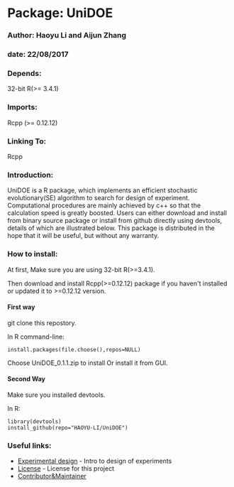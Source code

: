 # Package: UniDOE
### Author: Haoyu Li and Aijun Zhang 
### date: 22/08/2017
### Depends: 
32-bit R(>= 3.4.1)
### Imports: 
Rcpp (>= 0.12.12)
### Linking To: 
Rcpp
### Introduction:
UniDOE is a R package, which implements an efficient stochastic evolutionary(SE) algorithm to search for design of experiment. Computational procedures are mainly achieved by c++ so that the calculation speed is greatly boosted. Users can either download and install from binary source package or install from github directly using devtools, details of which are illustrated below. This package is distributed in the hope that it will be useful, but without any warranty.
### How to install:
At first, Make sure you are using 32-bit R(>=3.4.1).

Then download and install Rcpp(>=0.12.12) package if you haven't installed or updated it to >=0.12.12 version.

#### First way
git clone this repostory.

In R command-line: 

```
install.packages(file.choose(),repos=NULL)
```

Choose UniDOE_0.1.1.zip to install Or install it from GUI.

#### Second Way
Make sure you installed devtools.

In R:

```
library(devtools)
install_github(repo="HAOYU-LI/UniDOE")
```
### Useful links:
* [Experimental design](https://en.wikipedia.org/wiki/Design_of_experiments) - Intro to design of experiments
* [License](https://github.com/HAOYU-LI/UniDOE/blob/master/LICENSE) - License for this project
* [Contributor&Maintainer](http://www.statsoft.org/)


